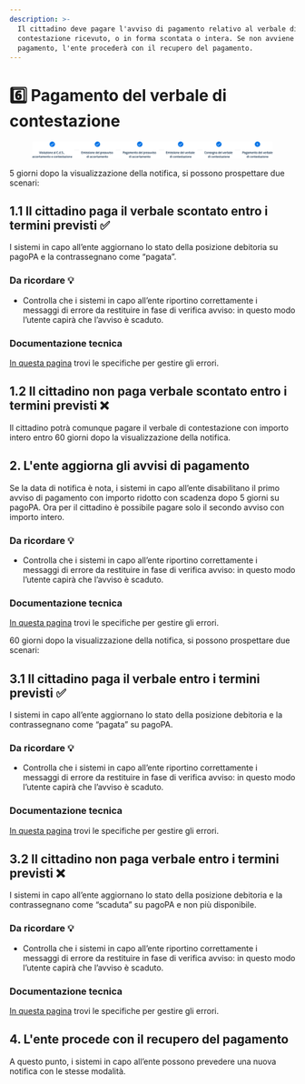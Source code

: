 ```yaml
---
description: >-
  Il cittadino deve pagare l'avviso di pagamento relativo al verbale di
  contestazione ricevuto, o in forma scontata o intera. Se non avviene il
  pagamento, l'ente procederà con il recupero del pagamento.
---
```


# 6️⃣ Pagamento del verbale di contestazione

<figure><img src=".gitbook/assets/violazioni-codice-strada-step6.png" alt=""><figcaption></figcaption></figure>

5 giorni dopo la visualizzazione della notifica, si possono prospettare due scenari:&#x20;

## **1.1 Il cittadino paga il verbale scontato entro i termini previsti ✅**

I sistemi in capo all’ente aggiornano lo stato della posizione debitoria su pagoPA e la contrassegnano come “pagata”.

### Da ricordare 💡&#x20;

* Controlla che i sistemi in capo all’ente riportino correttamente i messaggi di errore da restituire in fase di verifica avviso: in questo modo l’utente capirà che l’avviso è scaduto.

### Documentazione tecnica&#x20;

[In questa pagina](https://docs.pagopa.it/gestionedeglierrori/faultcode-e-faultstring/domino-ec) trovi le specifiche per gestire gli errori.&#x20;

## **1.2 Il cittadino non paga verbale scontato entro i termini previsti ❌**

Il cittadino potrà comunque pagare il verbale di contestazione con importo intero entro 60 giorni dopo la visualizzazione della notifica.&#x20;

## 2. L'ente aggiorna gli avvisi di pagamento&#x20;

Se la data di notifica è nota, i sistemi in capo all’ente disabilitano il primo avviso di pagamento con importo ridotto con scadenza dopo 5 giorni su pagoPA. Ora per il cittadino è possibile pagare solo il secondo avviso con importo intero.

### Da ricordare 💡&#x20;

* Controlla che i sistemi in capo all’ente riportino correttamente i messaggi di errore da restituire in fase di verifica avviso: in questo modo l’utente capirà che l’avviso è scaduto.

### Documentazione tecnica&#x20;

[In questa pagina](https://docs.pagopa.it/gestionedeglierrori/faultcode-e-faultstring/domino-ec) trovi le specifiche per gestire gli errori.&#x20;



60 giorni dopo la visualizzazione della notifica, si possono prospettare due scenari:&#x20;

## **3.1 Il cittadino paga il verbale entro i termini previsti ✅**

I sistemi in capo all’ente aggiornano lo stato della posizione debitoria e la contrassegnano come “pagata” su pagoPA.&#x20;

### Da ricordare 💡&#x20;

* Controlla che i sistemi in capo all’ente riportino correttamente i messaggi di errore da restituire in fase di verifica avviso: in questo modo l’utente capirà che l’avviso è scaduto.

### Documentazione tecnica&#x20;

[In questa pagina](https://docs.pagopa.it/gestionedeglierrori/faultcode-e-faultstring/domino-ec) trovi le specifiche per gestire gli errori.&#x20;

## **3.2 Il cittadino non paga verbale entro i termini previsti ❌**

I sistemi in capo all’ente aggiornano lo stato della posizione debitoria e la contrassegnano come “scaduta” su pagoPA e non più disponibile.

### Da ricordare 💡&#x20;

* Controlla che i sistemi in capo all’ente riportino correttamente i messaggi di errore da restituire in fase di verifica avviso: in questo modo l’utente capirà che l’avviso è scaduto.

### Documentazione tecnica&#x20;

[In questa pagina](https://docs.pagopa.it/gestionedeglierrori/faultcode-e-faultstring/domino-ec) trovi le specifiche per gestire gli errori.&#x20;

## 4. L'ente procede con il recupero del pagamento

A questo punto, i sistemi in capo all’ente possono prevedere una nuova notifica con le stesse modalità.
